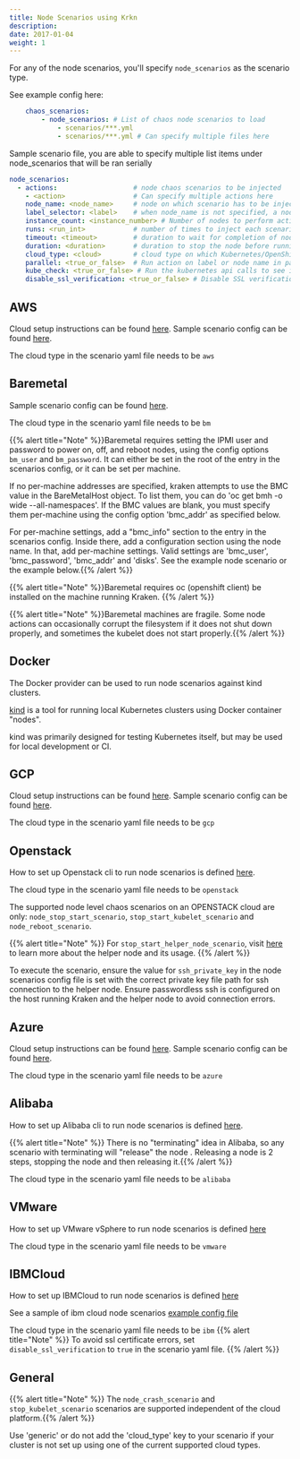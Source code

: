 ```yaml
---
title: Node Scenarios using Krkn
description: 
date: 2017-01-04
weight: 1
---
```


For any of the node scenarios, you'll specify `node_scenarios` as the scenario type. 

See example config here: 
```yaml
    chaos_scenarios:
        - node_scenarios: # List of chaos node scenarios to load
            - scenarios/***.yml
            - scenarios/***.yml # Can specify multiple files here
```

Sample scenario file, you are able to specify multiple list items under node_scenarios that will be ran serially
```yaml
node_scenarios:
  - actions:                   # node chaos scenarios to be injected
    - <action>                 # Can specify multiple actions here
    node_name: <node_name>     # node on which scenario has to be injected; can set multiple names separated by comma
    label_selector: <label>    # when node_name is not specified, a node with matching label_selector is selected for node chaos scenario injection; can specify multiple by a comma separated list
    instance_count: <instance_number> # Number of nodes to perform action/select that match the label selector
    runs: <run_int>            # number of times to inject each scenario under actions (will perform on same node each time)
    timeout: <timeout>         # duration to wait for completion of node scenario injection
    duration: <duration>       # duration to stop the node before running the start action
    cloud_type: <cloud>        # cloud type on which Kubernetes/OpenShift runs  
    parallel: <true_or_false>  # Run action on label or node name in parallel or sequential, defaults to sequential
    kube_check: <true_or_false> # Run the kubernetes api calls to see if the node gets to a certain state during the node scenario
    disable_ssl_verification: <true_or_false> # Disable SSL verification, to avoid certificate errors
```


## AWS

Cloud setup instructions can be found [here](../cloud_setup.md#aws). 
Sample scenario config can be found [here](https://github.com/krkn-chaos/krkn/blob/main/scenarios/openshift/aws_node_scenarios.yml).

The cloud type in the scenario yaml file needs to be `aws`

## Baremetal

Sample scenario config can be found [here](https://github.com/krkn-chaos/krkn/blob/main/scenarios/openshift/baremetal_node_scenarios.yml).

The cloud type in the scenario yaml file needs to be `bm`

{{% alert title="Note" %}}Baremetal requires setting the IPMI user and password to power on, off, and reboot nodes, using the config options `bm_user` and `bm_password`. It can either be set in the root of the entry in the scenarios config, or it can be set per machine.

If no per-machine addresses are specified, kraken attempts to use the BMC value in the BareMetalHost object. To list them, you can do 'oc get bmh -o wide --all-namespaces'. If the BMC values are blank, you must specify them per-machine using the config option 'bmc_addr' as specified below.

For per-machine settings, add a "bmc_info" section to the entry in the scenarios config. Inside there, add a configuration section using the node name. In that, add per-machine settings. Valid settings are 'bmc_user', 'bmc_password', 'bmc_addr' and 'disks'.
See the example node scenario or the example below.{{% /alert %}}


{{% alert title="Note" %}}Baremetal requires oc (openshift client) be installed on the machine running Kraken. {{% /alert %}}

{{% alert title="Note" %}}Baremetal machines are fragile. Some node actions can occasionally corrupt the filesystem if it does not shut down properly, and sometimes the kubelet does not start properly.{{% /alert %}}



## Docker

The Docker provider can be used to run node scenarios against kind clusters.

[kind](https://kind.sigs.k8s.io/) is a tool for running local Kubernetes clusters using Docker container "nodes".

kind was primarily designed for testing Kubernetes itself, but may be used for local development or CI.


## GCP
Cloud setup instructions can be found [here](../cloud_setup.md#gcp). Sample scenario config can be found [here](https://github.com/krkn-chaos/krkn/blob/main/scenarios/openshift/gcp_node_scenarios.yml).

The cloud type in the scenario yaml file needs to be `gcp`

## Openstack

How to set up Openstack cli to run node scenarios is defined [here](../cloud_setup.md#openstack).

The cloud type in the scenario yaml file needs to be `openstack`

The supported node level chaos scenarios on an OPENSTACK cloud are only: `node_stop_start_scenario`, `stop_start_kubelet_scenario` and `node_reboot_scenario`.

{{% alert title="Note" %}} For `stop_start_helper_node_scenario`, visit [here](https://github.com/redhat-cop/ocp4-helpernode) to learn more about the helper node and its usage.
{{% /alert %}}


To execute the scenario, ensure the value for `ssh_private_key` in the node scenarios config file is set with the correct private key file path for ssh connection to the helper node. Ensure passwordless ssh is configured on the host running Kraken and the helper node to avoid connection errors.



## Azure

Cloud setup instructions can be found [here](../cloud_setup.md#azure). Sample scenario config can be found [here](https://github.com/krkn-chaos/krkn/blob/main/scenarios/openshift/azure_node_scenarios.yml).


The cloud type in the scenario yaml file needs to be `azure`

## Alibaba

How to set up Alibaba cli to run node scenarios is defined [here](../cloud_setup.md#alibaba).

{{% alert title="Note" %}} There is no "terminating" idea in Alibaba, so any scenario with terminating will "release" the node
. Releasing a node is 2 steps, stopping the node and then releasing it.{{% /alert %}}

The cloud type in the scenario yaml file needs to be `alibaba`

## VMware
How to set up VMware vSphere to run node scenarios is defined [here](../cloud_setup.md#vmware)

The cloud type in the scenario yaml file needs to be `vmware`


## IBMCloud
How to set up IBMCloud to run node scenarios is defined [here](../cloud_setup.md#ibmcloud)

See a sample of ibm cloud node scenarios [example config file](https://github.com/krkn-chaos/krkn/blob/main/scenarios/openshift/ibmcloud_node_scenarios.yml)

The cloud type in the scenario yaml file needs to be `ibm`
{{% alert title="Note" %}} To avoid ssl certificate errors, set `disable_ssl_verification` to `true` in the scenario yaml file.
{{% /alert %}}


## General
{{% alert title="Note" %}} The `node_crash_scenario` and `stop_kubelet_scenario` scenarios are supported independent of the cloud platform.{{% /alert %}}

Use 'generic' or do not add the 'cloud_type' key to your scenario if your cluster is not set up using one of the current supported cloud types.